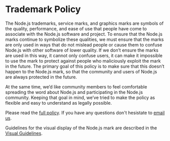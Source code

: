 # Trademark Policy

The Node.js trademarks, service marks, and graphics marks are symbols of the
quality, performance, and ease of use that people have come to associate with
the Node.js software and project. To ensure that the Node.js marks continue to
symbolize these qualities, we must ensure that the marks are only used in ways
that do not mislead people or cause them to confuse Node.js with other software
of lower quality. If we don’t ensure the marks are used in this way, it cannot
only confuse users, it can make it impossible to use the mark to protect
against people who maliciously exploit the mark in the future. The primary goal
of this policy is to make sure that this doesn’t happen to the Node.js mark, so
that the community and users of Node.js are always protected in the future.

At the same time, we’d like community members to feel comfortable spreading the
word about Node.js and participating in the Node.js community. Keeping that
goal in mind, we’ve tried to make the policy as flexible and easy to understand
as legally possible.

Please read the [full policy](/images/foundation-trademark-policy.pdf).
If you have any questions don't hesistate to
[email us](mailto:trademark@nodejs.org).

Guidelines for the visual display of the Node.js mark are described in
the [Visual Guidelines](/images/foundation-visual-guidelines.pdf).
